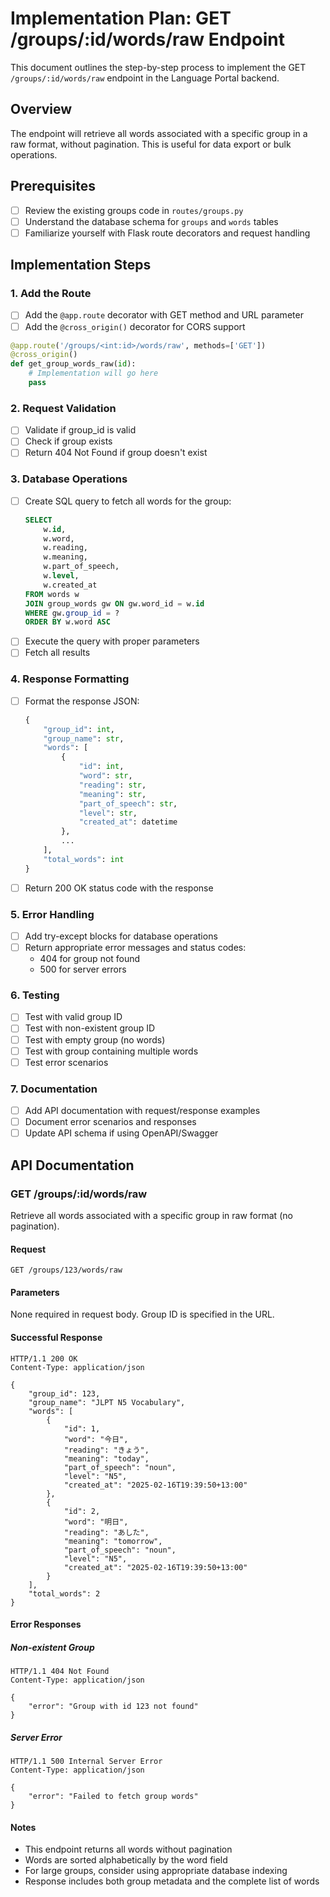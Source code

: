 # Implementation Plan: GET /groups/:id/words/raw Endpoint

This document outlines the step-by-step process to implement the GET `/groups/:id/words/raw` endpoint in the Language Portal backend.

## Overview
The endpoint will retrieve all words associated with a specific group in a raw format, without pagination. This is useful for data export or bulk operations.

## Prerequisites
- [ ] Review the existing groups code in `routes/groups.py`
- [ ] Understand the database schema for `groups` and `words` tables
- [ ] Familiarize yourself with Flask route decorators and request handling

## Implementation Steps

### 1. Add the Route
- [ ] Add the `@app.route` decorator with GET method and URL parameter
- [ ] Add the `@cross_origin()` decorator for CORS support
```python
@app.route('/groups/<int:id>/words/raw', methods=['GET'])
@cross_origin()
def get_group_words_raw(id):
    # Implementation will go here
    pass
```

### 2. Request Validation
- [ ] Validate if group_id is valid
- [ ] Check if group exists
- [ ] Return 404 Not Found if group doesn't exist

### 3. Database Operations
- [ ] Create SQL query to fetch all words for the group:
  ```sql
  SELECT 
      w.id,
      w.word,
      w.reading,
      w.meaning,
      w.part_of_speech,
      w.level,
      w.created_at
  FROM words w
  JOIN group_words gw ON gw.word_id = w.id
  WHERE gw.group_id = ?
  ORDER BY w.word ASC
  ```
- [ ] Execute the query with proper parameters
- [ ] Fetch all results

### 4. Response Formatting
- [ ] Format the response JSON:
  ```python
  {
      "group_id": int,
      "group_name": str,
      "words": [
          {
              "id": int,
              "word": str,
              "reading": str,
              "meaning": str,
              "part_of_speech": str,
              "level": str,
              "created_at": datetime
          },
          ...
      ],
      "total_words": int
  }
  ```
- [ ] Return 200 OK status code with the response

### 5. Error Handling
- [ ] Add try-except blocks for database operations
- [ ] Return appropriate error messages and status codes:
  - 404 for group not found
  - 500 for server errors

### 6. Testing
- [ ] Test with valid group ID
- [ ] Test with non-existent group ID
- [ ] Test with empty group (no words)
- [ ] Test with group containing multiple words
- [ ] Test error scenarios

### 7. Documentation
- [ ] Add API documentation with request/response examples
- [ ] Document error scenarios and responses
- [ ] Update API schema if using OpenAPI/Swagger

## API Documentation

### GET /groups/:id/words/raw

Retrieve all words associated with a specific group in raw format (no pagination).

#### Request

```http
GET /groups/123/words/raw
```

#### Parameters
None required in request body. Group ID is specified in the URL.

#### Successful Response

```http
HTTP/1.1 200 OK
Content-Type: application/json

{
    "group_id": 123,
    "group_name": "JLPT N5 Vocabulary",
    "words": [
        {
            "id": 1,
            "word": "今日",
            "reading": "きょう",
            "meaning": "today",
            "part_of_speech": "noun",
            "level": "N5",
            "created_at": "2025-02-16T19:39:50+13:00"
        },
        {
            "id": 2,
            "word": "明日",
            "reading": "あした",
            "meaning": "tomorrow",
            "part_of_speech": "noun",
            "level": "N5",
            "created_at": "2025-02-16T19:39:50+13:00"
        }
    ],
    "total_words": 2
}
```

#### Error Responses

##### Non-existent Group
```http
HTTP/1.1 404 Not Found
Content-Type: application/json

{
    "error": "Group with id 123 not found"
}
```

##### Server Error
```http
HTTP/1.1 500 Internal Server Error
Content-Type: application/json

{
    "error": "Failed to fetch group words"
}
```

#### Notes

- This endpoint returns all words without pagination
- Words are sorted alphabetically by the word field
- For large groups, consider using appropriate database indexing
- Response includes both group metadata and the complete list of words
